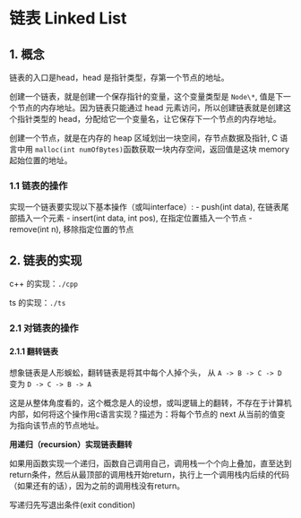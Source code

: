 # 链表 Linked List

## 1. 概念

链表的入口是head，head 是指针类型，存第一个节点的地址。

创建一个链表，就是创建一个保存指针的变量，这个变量类型是 `Node\*`, 值是下一个节点的内存地址。因为链表只能通过 head 元素访问，所以创建链表就是创建这个指针类型的 head，分配给它一个变量名，让它保存下一个节点的内存地址。

创建一个节点，就是在内存的 heap 区域划出一块空间，存节点数据及指针, C 语言中用 `malloc(int numOfBytes)`函数获取一块内存空间，返回值是这块 memory 起始位置的地址。

### 1.1 链表的操作

实现一个链表要实现以下基本操作（或叫interface）:
	- push(int data), 在链表尾部插入一个元素
	- insert(int data, int pos), 在指定位置插入一个节点
	- remove(int n), 移除指定位置的节点

## 2. 链表的实现

c++ 的实现：`./cpp`

ts 的实现：`./ts`


### 2.1 对链表的操作

#### 2.1.1 翻转链表

想象链表是人形蜈蚣，翻转链表是将其中每个人掉个头，
	从 `A -> B -> C -> D` 变为 `D -> C -> B -> A` 

这是从整体角度看的，这个概念是人的设想，或叫逻辑上的翻转，不存在于计算机内部，如何将这个操作用c语言实现？描述为：将每个节点的 next 从当前的值变为指向该节点的节点地址。

**用递归（recursion）实现链表翻转**

如果用函数实现一个递归，函数自己调用自己，调用栈一个个向上叠加，直至达到return条件，然后从最顶部的调用栈开始return，执行上一个调用栈内后续的代码（如果还有的话），因为之前的调用栈没有return。

写递归先写退出条件(exit condition)